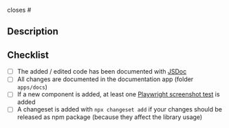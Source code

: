 <!-- Is your PR related to an issue? Then please link it via the "closes #" below. Else, remove it. -->

closes #

## Description

<!-- Briefly describe the changes of this PR. -->

## Checklist

- [ ] The added / edited code has been documented with [JSDoc](https://jsdoc.app/about-getting-started)
- [ ] All changes are documented in the documentation app (folder `apps/docs`)
- [ ] If a new component is added, at least one [Playwright screenshot test](https://github.com/SchwarzIT/onyx/actions/workflows/playwright-screenshots.yml) is added
- [ ] A changeset is added with `npx changeset add` if your changes should be released as npm package (because they affect the library usage)

